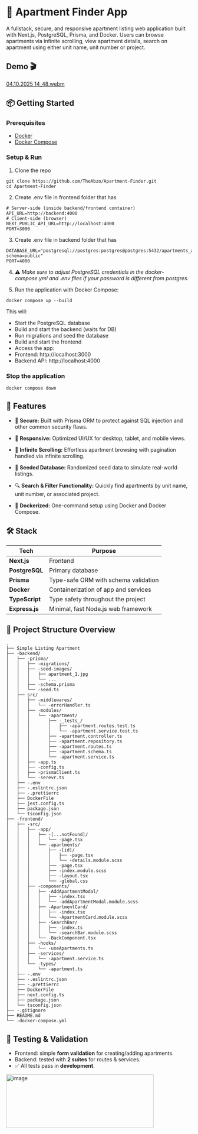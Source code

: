 
# 🏡 Apartment Finder App

A fullstack, secure, and responsive apartment listing web application built with Next.js, PostgreSQL, Prisma, and Docker. 
Users can browse apartments via infinite scrolling, view apartment details, search on apartment using either unit name, unit number or project.

## Demo 🎬
[04.10.2025 14_48.webm](https://github.com/user-attachments/assets/ad47c248-45f0-43fc-afe6-dbc8d0d5b314)


## 📦 Getting Started
### Prerequisites

- [Docker](https://www.docker.com/)
- [Docker Compose](https://docs.docker.com/compose/)

### Setup & Run

1. Clone the repo

```
git clone https://github.com/TheAbzo/Apartment-Finder.git
cd Apartment-Finder
```
2. Create .env file in frontend folder that has
```
# Server-side (inside backend/frontend container) 
API_URL=http://backend:4000 
# Client-side (browser) 
NEXT_PUBLIC_API_URL=http://localhost:4000 
PORT=3000
```
3. Create .env file in backend folder that has
```
DATABASE_URL="postgresql://postgres:postgres@postgres:5432/apartments_app_db?schema=public"
PORT=4000
```
4. ⚠️ *Make sure to adjust PostgreSQL credentials in the docker-compose.yml and .env files if your password is different from postgres.*

5. Run the application with Docker Compose:
```
docker compose up --build
```

This will:
- Start the PostgreSQL database
- Build and start the backend (waits for DB)
- Run migrations and seed the database
- Build and start the frontend
- Access the app:
-   Frontend: http://localhost:3000
-   Backend API: http://localhost:4000

### Stop the application
```
docker compose down
```

## 🚀 Features
- 🔐 **Secure:** Built with Prisma ORM to protect against SQL injection and other common security flaws.

- 📱 **Responsive:** Optimized UI/UX for desktop, tablet, and mobile views.

- 🔁 **Infinite Scrolling:** Effortless apartment browsing with pagination handled via infinite scrolling.

- 🧪 **Seeded Database:** Randomized seed data to simulate real-world listings.

- 🔍 **Search & Filter Functionality:** Quickly find apartments by unit name, unit number, or associated project.

- 🐳 **Dockerized:** One-command setup using Docker and Docker Compose.

## 🛠️ Stack
| Tech           | Purpose                              |
| -------------- | ------------------------------------ |
| **Next.js**    | Frontend                             |
| **PostgreSQL** | Primary database                     |
| **Prisma**     | Type-safe ORM with schema validation |
| **Docker**     | Containerization of app and services |
| **TypeScript** | Type safety throughout the project   |
| **Express.js** | Minimal, fast Node.js web framework  |


## 📂 Project Structure Overview
```
.
├── Simple Listing Apartment
├── -backend/
│   ├── -prisma/
│   │   ├── -migrations/
│   │   ├── -seed-images/
│   │   │   ├── apartment_1.jpg
│   │   │   └── ...
│   │   ├── -schema.prisma  
│   │   └── -seed.ts
│   ├── src/
│   │   ├── -middlewares/
│   │   │   └── -errorHandler.ts
│   │   ├── -modules/
│   │   │   └── -apartment/
│   │   │       ├── -_tests_/
│   │   │       │   ├── -apartment.routes.test.ts
│   │   │       │   └── -apartment.service.test.ts
│   │   │       ├── -apartment.controller.ts
│   │   │       ├── -apartment.repository.ts
│   │   │       ├── -apartment.routes.ts
│   │   │       ├── -apartment.schema.ts
│   │   │       └── -apartment.service.ts
│   │   ├── -app.ts
│   │   ├── -config.ts
│   │   ├── -prismaClient.ts
│   │   └── -serevr.ts
│   ├── -.env
│   ├── -.eslintrc.json
│   ├── -.prettierrc
│   ├── DockerFile
│   ├── jest.config.ts
│   ├── package.json
│   └── tsconfig.json
├── -frontend/
│   ├── -src/
│   │   ├── -app/
│   │   │   ├── -[...notFound]/
│   │   │   │   └── -page.tsx
│   │   │   └── -apartments/
│   │   │       ├── -[id]/
│   │   │       │   ├── -page.tsx
│   │   │       │   └── -details.module.scss
│   │   │       ├── -page.tsx
│   │   │       ├── -index.module.scss
│   │   │       ├── -layout.tsx
│   │   │       └── -global.css    
│   │   ├── -components/
│   │   │   ├── -AddApartmentModal/
│   │   │   │   ├── -index.tsx
│   │   │   │   └── -addApartmentModal.module.scss
│   │   │   ├── -ApartmentCard/
│   │   │   │   ├── -index.tsx
│   │   │   │   └── -ApartmentCard.module.scss
│   │   │   ├── -SearchBar/
│   │   │   │   ├── -index.ts
│   │   │   │   └── -searchBar.module.scss
│   │   │   └── -BackComponent.tsx
│   │   ├── -hooks/
│   │   │   └── -useApartments.ts
│   │   ├── -services/
│   │   │   └── -apartment.service.ts
│   │   └── -types/
│   │       └── -apartment.ts
│   ├── -.env
│   ├── -.eslintrc.json
│   ├── -.prettierrc
│   ├── DockerFile
│   ├── next.config.ts
│   ├── package.json
│   └── tsconfig.json  
├── -.gitignore
├── README.md
└── -docker-compose.yml

```

## 🧪 Testing & Validation
- Frontend: simple **form validation** for creating/adding apartments.
- Backend: tested with **2 suites** for routes & services. 
- ✅ All tests pass in **development**.
<img width="400" height="145" alt="image" src="https://github.com/user-attachments/assets/22182bad-b6eb-47fa-9473-ece6dd5d4371" />







